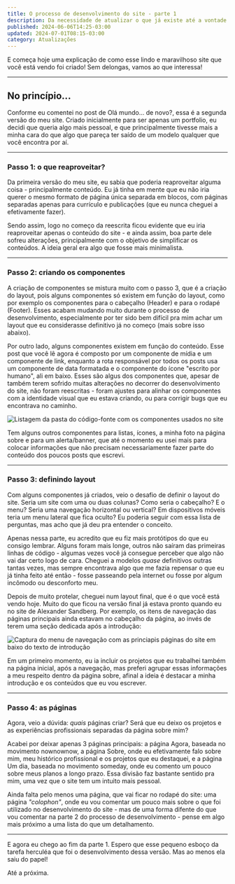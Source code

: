 ```yaml
---
title: O processo de desenvolvimento do site - parte 1
description: Da necessidade de atualizar o que já existe até a vontade de fazer algo novo
published: 2024-06-06T14:25-03:00
updated: 2024-07-01T08:15-03:00
category: Atualizações
---
```


<script lang="ts">
    import Image from "$lib/components/Image.svelte";
    import Link from "$lib/components/Link.svelte";
</script>

E começa hoje uma explicação de como esse lindo e maravilhoso site que você está vendo foi criado! Sem delongas, vamos ao que interessa!

---

## No princípio...

Conforme eu comentei no post de <Link href="/posts/ola-mundo">Olá mundo... de novo?</Link>, essa é a segunda versão do meu site. Criado inicialmente para ser apenas um portfolio, eu decidi que queria algo mais pessoal, e que principalmente tivesse mais a minha cara do que algo que pareça ter saído de um modelo qualquer que você encontra por aí.

---

### Passo 1: o que reaproveitar?

Da primeira versão do meu site, eu sabia que poderia reaproveitar alguma coisa - principalmente conteúdo. Eu já tinha em mente que eu não iria querer o mesmo formato de página única separada em blocos, com páginas separadas apenas para currículo e publicações (que eu nunca cheguei a efetivamente fazer).

Sendo assim, logo no começo da reescrita ficou evidente que eu iria reaproveitar apenas o conteúdo do site - e ainda assim, boa parte dele sofreu alterações, principalmente com o objetivo de simplificar os conteúdos. A ideia geral era algo que fosse mais minimalista.

---

### Passo 2: criando os componentes

A criação de componentes se mistura muito com o passo 3, que é a criação do layout, pois alguns componentes só existem em função do layout, como por exemplo os componentes para o cabeçalho (Header) e para o rodapé (Footer). Esses acabam mudando muito durante o processo de desenvolvimento, especialmente por ter sido bem difícil pra mim achar um layout que eu considerasse definitivo já no começo (mais sobre isso abaixo).

Por outro lado, alguns componentes existem em função do conteúdo. Esse post que você lê agora é composto por um componente de mídia e um componente de link, enquanto a rota responsável por todos os posts usa um componente de data formatada e o componente do ícone "escrito por humano", ali em baixo. Esses são algus dos componentes que, apesar de também terem sofrido muitas alterações no decorrer do desenvolvimento do site, não foram reescritas - foram ajustes para alinhar os componentes com a identidade visual que eu estava criando, ou para corrigir bugs que eu encontrava no caminho.

<Image
src="/images/posts/processo-desenvolvimento-p1/componentes.webp"
title="Componentes que existem atualmente no site"
alt="Listagem da pasta do código-fonte com os componentes usados no site"
/>

Tem alguns outros componentes para listas, ícones, a minha foto na página <Link href="/pages/sobre">sobre</Link> e para um alerta/banner, que até o momento eu usei mais para colocar informações que não precisam necessariamente fazer parte do conteúdo dos poucos posts que escrevi.

---

### Passo 3: definindo layout

Com alguns componentes já criados, veio o desafio de definir o layout do site. Seria um site com uma ou duas colunas? Como seria o cabeçalho? E o menu? Seria uma navegação horizontal ou vertical? Em dispositivos móveis teria um menu lateral que fica oculto? Eu poderia seguir com essa lista de perguntas, mas acho que já deu pra entender o conceito.

Apenas nessa parte, eu acredito que eu fiz mais protótipos do que eu consigo lembrar. Alguns foram mais longe, outros não saíram das primeiras linhas de código - algumas vezes você já consegue perceber que algo não vai dar certo logo de cara. Cheguei a modelos _quase_ definitivos outras tantas vezes, mas sempre encontrava algo que me fazia repensar o que eu já tinha feito até então - fosse passeando pela internet ou fosse por algum incômodo ou desconforto meu.

Depois de muito protelar, cheguei num layout final, que é o que você está vendo hoje. Muito do que ficou na versão final já estava pronto quando eu no site de <Link href="https://alexandersandberg.com/" target="_blank">Alexander Sandberg</Link>. Por exemplo, os itens de navegação das páginas principais ainda estavam no cabeçalho da página, ao invés de terem uma seção dedicada após a introdução:

<Image
src="/images/posts/processo-desenvolvimento-p1/navegacao.webp"
title="Introdução com a navegação das principais páginas do site logo após"
alt="Captura do menu de navegação com as princiapis páginas do site em baixo do texto de introdução"
/>

Em um primeiro momento, eu ia incluir os projetos que eu trabalhei também na página inicial, após a navegação, mas preferi agrupar essas informações a meu respeito dentro da página <Link href="/pages/sobre">sobre</Link>, afinal a ideia é destacar a minha introdução e os conteúdos que eu vou escrever.

---

### Passo 4: as páginas

Agora, veio a dúvida: _quais_ páginas criar? Será que eu deixo os projetos e as experiências profissionais separadas da página sobre mim?

Acabei por deixar apenas 3 páginas principais: a página <Link href="/pages/agora">Agora</Link>, baseada no movimento <Link href="https://nownownow.com/about" target="_blank">nownownow</Link>, a página <Link href="/pages/sobre">Sobre</Link>, onde eu efetivamente falo sobre mim, meu histórico profissional e os projetos que eu destaquei, e a página <Link href="/pages/um-dia">Um dia</Link>, baseada no movimento <Link href="https://someday.page/" target="_blank">someday</Link>, onde eu comento um pouco sobre meus planos a longo prazo. Essa divisão faz bastante sentido pra mim, uma vez que o site tem um intuito mais pessoal.

Ainda falta pelo menos uma página, que vai ficar no rodapé do site: uma página <Link href="https://indieweb.org/colophon" target="_blank">_"colophon"_</Link>, onde eu vou comentar um pouco mais sobre o que foi utilizado no desenvolvimento do site - mas de uma forma difente do que vou comentar na parte 2 do processo de desenvolvimento - pense em algo mais próximo a uma lista do que um detalhamento.

---

E agora eu chego ao fim da parte 1. Espero que esse pequeno esboço da tarefa herculéa que foi o desenvolvimento dessa versão. Mas ao menos ela saiu do papel!

Até a próxima.
